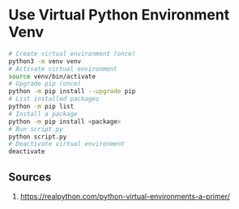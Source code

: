 # Use Virtual Python Environment Venv

```bash
# Create virtual environment (once)
python3 -m venv venv
# Activate virtual environment
source venv/bin/activate
# Upgrade pip (once)
python -m pip install --upgrade pip
# List installed packages
python -m pip list
# Install a package
python -m pip install <package>
# Run script.py
python script.py
# Deactivate virtual environment
deactivate
```

## Sources

1. https://realpython.com/python-virtual-environments-a-primer/
